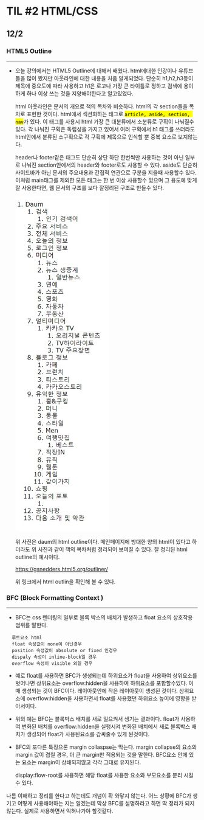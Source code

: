 # TIL #2 HTML/CSS
## 12/2

### HTML5 Outline
***
- 오늘 강의에서는 HTML5 Outline에 대해서 배웠다. html에대한 인강이나 유튜브들을 많이 봤지만 아웃라인에 대한 내용을 처음 알게되었다. 단순히 h1,h2,h3등이 제목에 중요도에 따라 사용하고 h1은 로고나 가장 큰 타이틀로 정하고 검색에 용이하게 하나 이상 쓰는 것을 지양해야한다고 알고있었다. 

  html 아웃라인은 문서의 개요로 책의 목차와 비슷하다. html의 각 section들을 목차로 표현한 것이다.
  html에서 섹션화하는 태그로 <mark>`article, aside, section, nav`</mark>가 있다. 이 태그를 사용시 html 가장 큰 대분류에서 소분류로 구획이 나눠질수 있다. 각 나눠진 구획은 독립성을 가지고 있어서 여러 구획에서 h1 태그를 쓰더라도 html안에서 분류된 소구획으로 각 구획에 제목으로 인식할 뿐 중복 요소로 보지않는다.

  header나 footer같은 태그도 단순히 상단 하단 한번씩만 사용하는 것이 아닌 일부로 나눠진 section안에서의 header와 footer로도 사용할 수 있다. aside도 단순히 사이드바가 아닌 문서의 주요내용과 간접적 연관으로 구분을 지을때 사용할수 있다. 이처럼 main태그를 제외한 모든 태그는 한 번 이상 사용할수 있으며 그 용도에 맞게 잘 사용한다면, 웸 문서의 구조를 보다 잘정리된 구조로 만들수 있다. 

  ![daum outline](./img/html_outline.jpg)

  위 사진은 daum의 html outline이다. 메인페이지에 방대한 양의 html이 있다고 하더라도 위 사진과 같이 책의 목차처럼 정리되어 보여질 수 있다. 잘 정리된 html outline의 예시이다. 

  https://gsnedders.html5.org/outliner/

  위 링크에서 html outlin을 확인해 볼 수 있다.

### BFC (Block Formatting Context )
***

- BFC는 css 렌더링의 일부로 블록 박스의 배치가 발생하고 float 요소의 상호작용 범위를 말한다.

```
  루트요소 html
  float 속성값이 none이 아닌경우
  position 속성값이 absolute or fixed 인경우
  dispaly 속성이 inline-block일 경우
  overflow 속성이 visible 외일 경우
```

- 예로 float를 사용하면 BFC가 생성되는데 하위요소가 float을 사용하여 상위요소를 벗어나면 상위요소는 overflow:hidden을 사용하여 하위요소를 포함할수있다. 이 때 생성되는 것이 BFC이다. 레이아웃안에 작은 레이아웃이 생성된 것이다. 상위요소에 overflow:hidden을 사용하면서 float를 사용했던 하위요소 높이에 영향을 받아서이다. 

- 위의 예는 BFC는 블록박스 배치를 새로 일으켜서 생기는 결과이다. float가 사용하여 변화된 배치를 overflow:hidden을 실행시켜 변화된 배치에서 새로 블록박스 배치가 생성되어 float가 사용된요소를 감싸줄수 있게 된것이다. 

- BFC의 또다른 특징으론 margin collaspse는 막는다. margin collapse의 요소의 margin 값이 겹칠 경우, 더 큰 margin만 적용되는 것을 말한다. BFC요소 안에 있는 요소는 margin이 상쇄되지않고 각각 그대로 유지된다. 

  display:flow-root를 사용하면 해당 float를 사용한 요소와 부모요소를 분리 시킬수 있다.

나름 이해하고 정리를 한다고 하는데도 개념이 확 와닿지 않는다. 어느 상황에 BFC가 생기고 어떻게 사용해야하는 지는 알겠는데 막상 BFC를 설명하라고 하면 딱 정리가 되지 않는다. 실제로 사용하면서 익혀나가야 할것같다.


